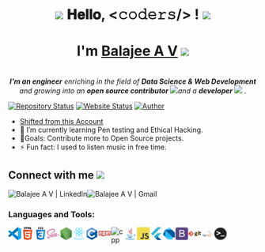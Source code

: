 <h1 align="center"><img src="https://github.com/balajeeav/Balajee-A-V-/blob/master/Assets/Hi.gif" width="30px">   𝐇𝐞𝐥𝐥𝐨, <𝚌𝚘𝚍𝚎𝚛𝚜/> ! <img src="https://github.com/balajeeav/Balajee-A-V-/blob/master/Assets/Earth.gif" width="24px"> 
<br>
  <h1 align="center">I'm <a href="https://balajee-av.netlify.app/">Balajee A V</a>  <img src="https://github.com/balajeeav/Balajee-A-V-/blob/master/Assets/Developer.gif" width="80px">
</h1>

<p align="center">
  <em>
    <br><b> I'm an engineer</b>
    enriching in the field of <b>Data Science & Web Development</b> and growing into an <b>open source contributor </b> <img src="https://github.com/balajeeav/Balajee-A-V-/blob/master/Assets/Rocket.gif" width="18px">and a
    <b>developer</b> <img src="https://github.com/balajeeav/Balajee-A-V-/blob/master/Assets/Medal.gif" width="20px">&nbsp.
  </em>
</p>

[![Repository Status](https://img.shields.io/badge/Repository%20Status-Maintained-dark%20green.svg)](https://github.com/AVBalajee)
[![Website Status](https://img.shields.io/badge/Website%20Status-Online-green)](https://balajee-av.netlify.app)
[![Author](https://img.shields.io/badge/Author-Balajee%20A%20V-red)](https://www.linkedin.com/in/balajeevg-techclog/)

- <a href="https://github.com/balajeeav"> Shifted from this Account </a>
- 🌱 I’m currently learning Pen testing and Ethical Hacking.
- 🥅Goals: Contribute more to Open Source projects.
- ⚡ Fun fact: I used to listen music in free time.

## Connect with me <img src="https://github.com/balajeeav/Balajee-A-V-/blob/master/Assets/Handshake.gif" height="32px">

[<img align="left" alt="Balajee A V | LinkedIn" src="https://img.shields.io/badge/LinkedIn-0077B5?style=for-the-badge&logo=linkedin&logoColor=white" />][linkedin]
[<img align="left" alt="Balajee A V | Gmail"  src="https://img.shields.io/badge/Gmail-D14836?style=for-the-badge&logo=gmail&logoColor=white "/>][gmail]

<br />

### Languages and Tools:
<img align="left" alt="Visual Studio Code" width="26px" src="https://raw.githubusercontent.com/github/explore/80688e429a7d4ef2fca1e82350fe8e3517d3494d/topics/visual-studio-code/visual-studio-code.png" />
<img align="left" alt="HTML5" width="26px" src="https://raw.githubusercontent.com/github/explore/80688e429a7d4ef2fca1e82350fe8e3517d3494d/topics/html/html.png" />
<img align="left" alt="CSS3" width="26px" src="https://raw.githubusercontent.com/github/explore/80688e429a7d4ef2fca1e82350fe8e3517d3494d/topics/css/css.png" />
<img align="left" alt="Sass" width="26px" src="https://raw.githubusercontent.com/github/explore/80688e429a7d4ef2fca1e82350fe8e3517d3494d/topics/sass/sass.png" />
<img align="left" alt="Node.js" width="26px" src="https://raw.githubusercontent.com/github/explore/80688e429a7d4ef2fca1e82350fe8e3517d3494d/topics/nodejs/nodejs.png" />
<img img align="left" alt="react" width="26px"  src="https://raw.githubusercontent.com/devicons/devicon/master/icons/react/react-original-wordmark.svg" />
<img align="left" alt="C" width="26px" src= "https://github.com/devicons/devicon/blob/master/icons/c/c-original.svg" />
<img align="left" alt="npm" width="26px" src= "https://github.com/devicons/devicon/blob/master/icons/npm/npm-original-wordmark.svg" />
<img align="left" alt="cpp" width="26px" src= "https://github.com/abranhe/programming-languages-logos/blob/master/src/cpp/cpp.svg" />
<img align="left" alt="Java" width="26px" src="https://github.com/devicons/devicon/blob/master/icons/java/java-original.svg" />
<img align="left"alt="JavaScript"width="26px"src="https://raw.githubusercontent.com/github/explore/80688e429a7d4ef2fca1e82350fe8e3517d3494d/topics/javascript/javascript.png" />
<img align="left"alt="Flutter"width="26px"src="https://raw.githubusercontent.com/devicons/devicon/c5378d6c2510ffa0b3e4475af95618a8048d6cf1/icons/flutter/flutter-original.svg" />
<img align="left" alt="Dart" width="26px" src="https://raw.githubusercontent.com/github/explore/80688e429a7d4ef2fca1e82350fe8e3517d3494d/topics/dart/dart.png" />
<img align="left"alt="Bootstrap"width="26px"src="https://raw.githubusercontent.com/devicons/devicon/c5378d6c2510ffa0b3e4475af95618a8048d6cf1/icons/bootstrap/bootstrap-plain.svg" />
<img align="left" alt="Git" width="26px" src="https://raw.githubusercontent.com/github/explore/80688e429a7d4ef2fca1e82350fe8e3517d3494d/topics/git/git.png" />
<img align="left" alt="MySQL" width="26px" src="https://raw.githubusercontent.com/github/explore/80688e429a7d4ef2fca1e82350fe8e3517d3494d/topics/mysql/mysql.png" />
<img align="left" alt="Terminal" width="26px" src="https://raw.githubusercontent.com/github/explore/80688e429a7d4ef2fca1e82350fe8e3517d3494d/topics/terminal/terminal.png" />
  

<br />
<br />




[gmail]: mailto:balajeevg@gmail.com
[linkedin]: https://www.linkedin.com/in/balajeevg-techclog/
